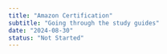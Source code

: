 ```yaml
---
title: "Amazon Certification"
subtitle: "Going through the study guides"
date: "2024-08-30"
status: "Not Started"
---
```

